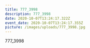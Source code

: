```yaml
---
title: 777_3998
description: 777_3998
date: 2020-10-07T13:24:17.322Z
event_date: 2020-10-07T13:24:17.355Z
picture: /images/uploads/777_3998.jpg
---
```

777_3998